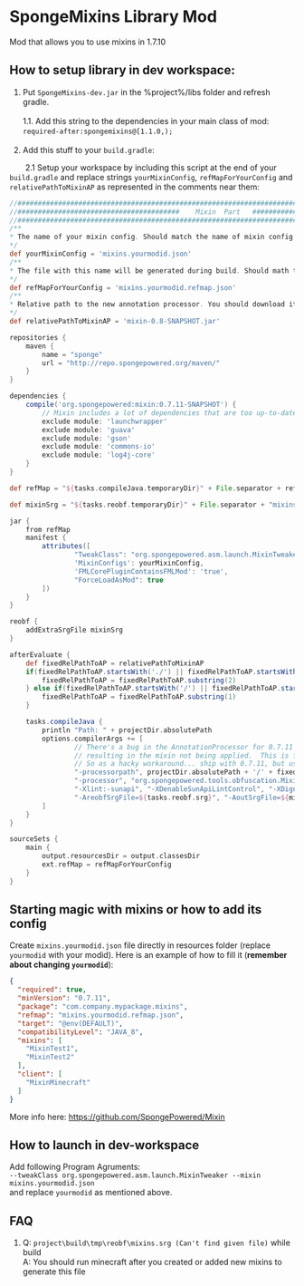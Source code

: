 # SpongeMixins Library Mod
Mod that allows you to use mixins in 1.7.10

## How to setup library in dev workspace:
1. Put `SpongeMixins-dev.jar` in the %project%/libs folder and refresh gradle.<br><br>
1.1. Add this string to the dependencies in your main class of mod: `required-after:spongemixins@[1.1.0,);`<br><br>
2. Add this stuff to your `build.gradle`:<p>

&emsp;&emsp;2.1 Setup your workspace by including this script at the end of your `build.gradle` and replace strings `yourMixinConfig`, `refMapForYourConfig` and `relativePathToMixinAP` as represented in the comments near them:
```groovy
//##########################################################################################################
//########################################    Mixin  Part   ################################################
//##########################################################################################################
/**
* The name of your mixin config. Should match the name of mixin config file, which you placed in src/main/resources/
*/
def yourMixinConfig = 'mixins.yourmodid.json'
/**
* The file with this name will be generated during build. Should math the remap value inside your src/main/resources/*yourMixinConfig*
*/
def refMapForYourConfig = 'mixins.yourmodid.refmap.json'
/**
* Relative path to the new annotation processor. You should download it from //TODO fix// and then add to the project folder. You may also place it in the folder, and add this folder to the path.
*/
def relativePathToMixinAP = 'mixin-0.8-SNAPSHOT.jar'

repositories {
    maven {
        name = "sponge"
        url = "http://repo.spongepowered.org/maven/"
    }
}

dependencies {
    compile('org.spongepowered:mixin:0.7.11-SNAPSHOT') {
        // Mixin includes a lot of dependencies that are too up-to-date
        exclude module: 'launchwrapper'
        exclude module: 'guava'
        exclude module: 'gson'
        exclude module: 'commons-io'
        exclude module: 'log4j-core'
    }
}

def refMap = "${tasks.compileJava.temporaryDir}" + File.separator + refMapForYourConfig

def mixinSrg = "${tasks.reobf.temporaryDir}" + File.separator + "mixins.srg"

jar {
    from refMap
    manifest {
        attributes([
                "TweakClass": "org.spongepowered.asm.launch.MixinTweaker",
                'MixinConfigs': yourMixinConfig,
                'FMLCorePluginContainsFMLMod': 'true',
                "ForceLoadAsMod": true
        ])
    }
}

reobf {
    addExtraSrgFile mixinSrg
}

afterEvaluate {
    def fixedRelPathToAP = relativePathToMixinAP
    if(fixedRelPathToAP.startsWith('./') || fixedRelPathToAP.startsWith('.\\')){
        fixedRelPathToAP = fixedRelPathToAP.substring(2)
    } else if(fixedRelPathToAP.startsWith('/') || fixedRelPathToAP.startsWith('\\')){
        fixedRelPathToAP = fixedRelPathToAP.substring(1)
    }

    tasks.compileJava {
        println "Path: " + projectDir.absolutePath
        options.compilerArgs += [
                // There's a bug in the AnnotationProcessor for 0.7.11 that will generate the annotations pointing to the parent class instead of subclass
                // resulting in the mixin not being applied.  This is fixed in 0.8, however 0.8 needs guava > 21.0, and minecraft ships with 17.0.
                // So as a hacky workaround... ship with 0.7.11, but use the AP from 0.8 for compiling
                "-processorpath", projectDir.absolutePath + '/' + fixedRelPathToAP,
                "-processor", "org.spongepowered.tools.obfuscation.MixinObfuscationProcessorInjection,org.spongepowered.tools.obfuscation.MixinObfuscationProcessorTargets",
                "-Xlint:-sunapi", "-XDenableSunApiLintControl", "-XDignore.symbol.file",
                "-AreobfSrgFile=${tasks.reobf.srg}", "-AoutSrgFile=${mixinSrg}", "-AoutRefMapFile=${refMap}"
        ]
    }
}

sourceSets {
    main {
        output.resourcesDir = output.classesDir
        ext.refMap = refMapForYourConfig
    }
}
```

## Starting magic with mixins or how to add its config
Create `mixins.yourmodid.json` file directly in resources folder (replace `yourmodid` with your modid). 
Here is an example of how to fill it (**remember about changing `yourmodid`**): 
```json
{
  "required": true,
  "minVersion": "0.7.11",
  "package": "com.company.mypackage.mixins",
  "refmap": "mixins.yourmodid.refmap.json",
  "target": "@env(DEFAULT)",
  "compatibilityLevel": "JAVA_8",
  "mixins": [
    "MixinTest1",
    "MixinTest2"
  ],
  "client": [
    "MixinMinecraft"
  ]
}
```
More info here: https://github.com/SpongePowered/Mixin

## How to launch in dev-workspace

Add following Program Agruments:<br> `--tweakClass org.spongepowered.asm.launch.MixinTweaker --mixin mixins.yourmodid.json`<br> and replace `yourmodid` as mentioned above.

## FAQ
1. Q: `project\build\tmp\reobf\mixins.srg (Can't find given file)` while build<br>
A: You should run minecraft after you created or added new mixins to generate this file
